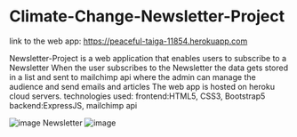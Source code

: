 # Climate-Change-Newsletter-Project
link to the web app: https://peaceful-taiga-11854.herokuapp.com

Newsletter-Project is a web application that enables users to subscribe to a Newsletter 
When the user subscribes to the Newsletter the data gets stored in a list and sent to  mailchimp api where the admin can manage the audience and send emails and articles 
The web app is hosted on heroku cloud servers.
technologies used:
frontend:HTML5, CSS3, Bootstrap5
backend:ExpressJS, mailchimp api

![image](https://user-images.githubusercontent.com/100614036/185240095-057b235b-0350-4c96-bbc8-ceeaa0202be2.png)
Newsletter 
![image](https://user-images.githubusercontent.com/100614036/185239157-c897ed8c-7b7a-4ec7-a961-63078e3cfc48.png)




